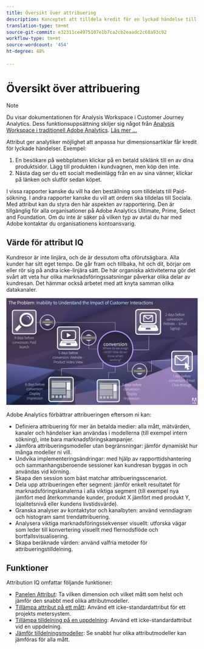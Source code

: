 ```yaml
---
title: Översikt över attribuering
description: Konceptet att tilldela kredit för en lyckad händelse till flera dimensionsobjekt.
translation-type: tm+mt
source-git-commit: e32311ce4975107e1b7ca2cb2eaadc2c68a93c92
workflow-type: tm+mt
source-wordcount: '454'
ht-degree: 48%

---
```



# Översikt över attribuering

>[!NOTE]
>
>Du visar dokumentationen för Analysis Workspace i Customer Journey Analytics. Dess funktionsuppsättning skiljer sig något från [Analysis Workspace i traditionell Adobe Analytics](https://docs.adobe.com/content/help/en/analytics/analyze/analysis-workspace/home.html). [Läs mer …](/help/getting-started/cja-aa.md)

Attribut ger analytiker möjlighet att anpassa hur dimensionsartiklar får kredit för lyckade händelser. Exempel:

1. En besökare på webbplatsen klickar på en betald söklänk till en av dina produktsidor. Lägg till produkten i kundvagnen, men köp den inte.
2. Nästa dag ser du ett socialt medieinlägg från en av sina vänner, klickar på länken och slutför sedan köpet.

I vissa rapporter kanske du vill ha den beställning som tilldelats till Paid-sökning. I andra rapporter kanske du vill att ordern ska tilldelas till Sociala. Med attribut kan du styra den här aspekten av rapportering. Den är tillgänglig för alla organisationer på Adobe Analytics Ultimate, Prime, Select and Foundation. Om du inte är säker på vilken typ av avtal du har med Adobe kontaktar du organisationens kontoansvarig.

## Värde för attribut IQ

Kundresor är inte linjära, och de är dessutom ofta oförutsägbara. Alla kunder har sitt eget tempo. De går fram och tillbaka, hit och dit, börjar om eller rör sig på andra icke-linjära sätt. De här organiska aktiviteterna gör det svårt att veta hur olika marknadsföringssatsningar påverkar olika delar av kundresan. Det hämmar också arbetet med att knyta samman olika datakanaler.

![Problemet med Attribution IQ](assets/attribution_iq_problem.png)

Adobe Analytics förbättrar attribueringen eftersom ni kan:

* Definiera attribuering för mer än betalda medier: alla mått, mätvärden, kanaler och händelser kan användas i modellerna (till exempel intern sökning), inte bara marknadsföringskampanjer.
* Jämföra attribueringsmodeller utan begränsningar: jämför dynamiskt hur många modeller ni vill.
* Undvika implementeringsändringar: med hjälp av rapporttidshantering och sammanhangsberoende sessioner kan kundresan byggas in och användas vid körning.
* Skapa den session som bäst matchar attribueringsscenariot.
* Dela upp attribueringen efter segment: jämför enkelt resultatet för marknadsföringskanalerna i alla viktiga segment (till exempel nya jämfört med återkommande kunder, produkt X jämfört med produkt Y, lojalitetsnivå eller kundens livstidsvärde).
* Granska analyser av kontaktytor och kanalbyten: använd venndiagram och histogram samt trendattribuering.
* Analysera viktiga marknadsföringssekvenser visuellt: utforska vägar som leder till konvertering visuellt med flernodsflöde och bortfallsvisualisering.
* Skapa beräknade värden: använd valfria metoder för attribueringstilldelning.

## Funktioner

Attribution IQ omfattar följande funktioner:

* [Panelen Attribut](../c-panels/attribution.md): Ta vilken dimension och vilket mått som helst och jämför den snabbt med olika attributmodeller.
* [Tillämpa attribut på ett mått](../build-workspace-project/column-row-settings/column-settings.md): Använd ett icke-standardattribut för ett projekts metersystem.
* [Tillämpa tilldelning på en uppdelning](/help/components/dimensions/t-breakdown-fa.md): Använd ett icke-standardattribut vid en uppdelning.
* [Jämför tilldelningsmodeller](/help/components/apply-create-metrics.md): Se snabbt hur olika attributmodeller kan jämföras för alla mått.
